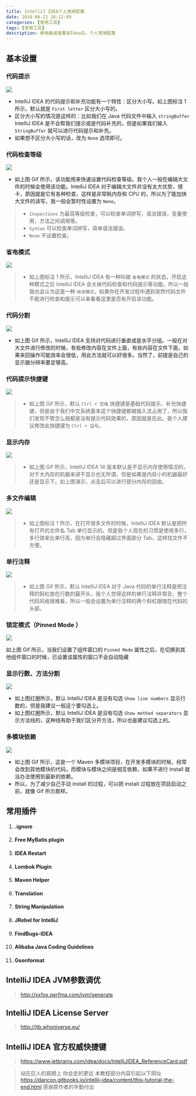 ```yaml
---
title: IntelliJ IDEA个人常用配置
date: 2018-06-22 16:12:09
categories: [常用工具]
tags: [常用工具]
description: 换电脑或者重装Idea后，个人常用配置
---
```


## 基本设置



### 代码提示

![](http://op7wplti1.bkt.clouddn.com/xxvi-a-settings-introduce-1.jpg)

- IntelliJ IDEA 的代码提示和补充功能有一个特性：区分大小写。如上图标注 1 所示，默认就是 `First letter` 区分大小写的。
- 区分大小写的情况是这样的：比如我们在 Java 代码文件中输入 `stringBuffer` IntelliJ IDEA 是不会帮我们提示或是代码补充的，但是如果我们输入 `StringBuffer` 就可以进行代码提示和补充。
- 如果想不区分大小写的话，改为 `None` 选项即可。



###  代码检查等级

![](http://op7wplti1.bkt.clouddn.com/xxvi-a-settings-introduce-2.gif)

- 如上图 Gif 所示，该功能用来快速设置代码检查等级。我个人一般在编辑大文件的时候会使用该功能。IntelliJ IDEA 对于编辑大文件并没有太大优势，很卡，原因就是它有各种检查，这样是非常耗内存和 CPU 的，所以为了能加快大文件的读写，我一般会暂时性设置为 `None`。

> - `Inspections` 为最高等级检查，可以检查单词拼写，语法错误，变量使用，方法之间调用等。
> - `Syntax` 可以检查单词拼写，简单语法错误。
> - `None` 不设置检查。

### 省电模式

![](http://op7wplti1.bkt.clouddn.com/xxvi-a-settings-introduce-6.jpg)

> - 如上图标注 1 所示，IntelliJ IDEA 有一种叫做 `省电模式` 的状态，开启这种模式之后 IntelliJ IDEA 会关掉代码检查和代码提示等功能。所以一般我也会认为这是一种 `阅读模式`，如果你在开发过程中遇到突然代码文件不能进行检查和提示可以来看看这里是否有开启该功能。

 

### 代码分割

![](https://dancon.gitbooks.io/intellij-idea/content/images/xxvi-a-settings-introduce-9.gif)

- 如上图 Gif 所示，IntelliJ IDEA 支持对代码进行垂直或是水平分组。一般在对大文件进行修改的时候，有些修改内容在文件上面，有些内容在文件下面，如果来回操作可能效率会很低，用此方法就可以好很多。当然了，前提是自己的显示器分辨率要足够高。



### 代码提示快捷键

![](http://op7wplti1.bkt.clouddn.com/xxvi-a-settings-introduce-13.gif)

> - 如上图 Gif 所示，默认 `Ctrl + 空格` 快捷键是基础代码提示、补充快捷键，但是由于我们中文系统基本这个快捷键都被输入法占用了，所以我们发现不管怎么按都是没有提示代码效果的，原因就是在此。我个人建议修改此快捷键为 `Ctrl + 逗号`。

 ### 显示内存

![](http://op7wplti1.bkt.clouddn.com/xxvi-a-settings-introduce-14.gif)

> - 如上图 Gif 所示，IntelliJ IDEA 14 版本默认是不显示内存使用情况的，对于大内存的机器来讲不显示也无所谓，但是如果是内存小的机器最好还是显示下。如上图演示，点击后可以进行部分内存的回收。

 ### 多文件编辑

![](http://op7wplti1.bkt.clouddn.com/xxvi-a-settings-introduce-15.jpg)

> - 如上图标注 1 所示，在打开很多文件的时候，IntelliJ IDEA 默认是把所有打开的文件名 Tab 单行显示的。但是我个人现在的习惯是使用多行，多行效率比单行高，因为单行会隐藏超过界面部分 Tab，这样找文件不方便。

 ### 单行注释

![](http://op7wplti1.bkt.clouddn.com/xxvi-a-settings-introduce-16.gif)

> - 如上图 Gif 所示，默认 IntelliJ IDEA 对于 Java 代码的单行注释是把注释的斜杠放在行数的最开头，我个人觉得这样的单行注释非常丑，整个代码风格很难看，所以一般会设置为单行注释的两个斜杠跟随在代码的头部。

### 锁定模式（Pinned Mode ）

![](http://op7wplti1.bkt.clouddn.com/xxvi-a-settings-introduce-24.gif)

如上图 Gif 所示，当我们设置了组件窗口的 `Pinned Mode` 属性之后，在切换到其他组件窗口的时候，已设置该属性的窗口不会自动隐藏 

### 显示行数、方法分割

![](http://op7wplti1.bkt.clouddn.com/xxvi-a-settings-introduce-29.jpg)

- 如上图红圈所示，默认 IntelliJ IDEA 是没有勾选 `Show line numbers` 显示行数的，但是我建议一般这个要勾选上。
- 如上图红圈所示，默认 IntelliJ IDEA 是没有勾选 `Show method separators` 显示方法线的，这种线有助于我们区分开方法，所以也是建议勾选上的。

### 多模块依赖

![](http://op7wplti1.bkt.clouddn.com/xxvi-a-settings-introduce-41.gif)

- 如上图 Gif 所示，这是一个 Maven 多模块项目，在开发多模块的时候，经常会改到其他模块的代码，而模块与模块之间是相互依赖，如果不进行 install 就没办法使用到最新的依赖。
- 所以，为了减少自己手动 install 的过程，可以把 install 过程放在项目启动之前，就像 Gif 所示那样。



 ##  常用插件

1. #### .ignore

2. #### Free MyBatis plugin

3. #### IDEA Restart

4. #### Lombok Plugin

5. #### Maven Helper

6. #### Translation

7. #### String Manipulation

8. #### JRebel for IntelliJ

9. #### FindBugs-IDEA

10. #### Alibaba Java Coding Guidelines

11. #### Gsonformat



##  IntelliJ  IDEA JVM参数调优

> <http://xxfox.perfma.com/jvm/generate> 

## IntelliJ  IDEA  License  Server 

> http://jtb.whoniverse.eu/

## IntelliJ IDEA 官方权威快捷键

> https://www.jetbrains.com/idea/docs/IntelliJIDEA_ReferenceCard.pdf 

> 站在巨人的肩膀上 你会走的更远
> 本教程部分内容引起以下网址
> https://dancon.gitbooks.io/intellij-idea/content/this-tutorial-the-end.html 感谢原作者的辛勤付出

